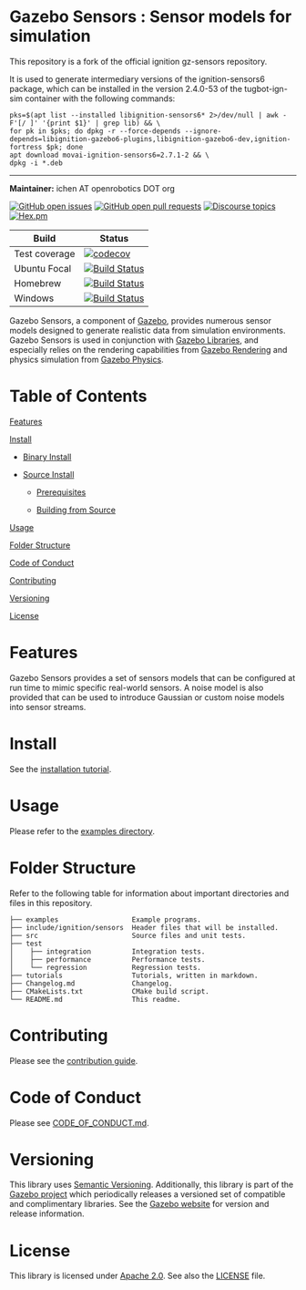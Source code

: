 # Gazebo Sensors : Sensor models for simulation

This repository is a fork of the official ignition gz-sensors repository.

It is used to generate intermediary versions of the ignition-sensors6 package, which can be installed in the version 2.4.0-53 of the tugbot-ign-sim container with the following commands:

```
pks=$(apt list --installed libignition-sensors6* 2>/dev/null | awk -F'[/ ]' '{print $1}' | grep lib) && \
for pk in $pks; do dpkg -r --force-depends --ignore-depends=libignition-gazebo6-plugins,libignition-gazebo6-dev,ignition-fortress $pk; done
apt download movai-ignition-sensors6=2.7.1-2 && \
dpkg -i *.deb
```

---------

**Maintainer:** ichen AT openrobotics DOT org

[![GitHub open issues](https://img.shields.io/github/issues-raw/gazebosim/gz-sensors.svg)](https://github.com/gazebosim/gz-sensors/issues)
[![GitHub open pull requests](https://img.shields.io/github/issues-pr-raw/gazebosim/gz-sensors.svg)](https://github.com/gazebosim/gz-sensors/pulls)
[![Discourse topics](https://img.shields.io/discourse/https/community.gazebosim.org/topics.svg)](https://community.gazebosim.org)
[![Hex.pm](https://img.shields.io/hexpm/l/plug.svg)](https://www.apache.org/licenses/LICENSE-2.0)

Build | Status
-- | --
Test coverage | [![codecov](https://codecov.io/gh/gazebosim/gz-sensors/branch/ign-sensors6/graph/badge.svg)](https://codecov.io/gh/gazebosim/gz-sensors/branch/ign-sensors6)
Ubuntu Focal | [![Build Status](https://build.osrfoundation.org/buildStatus/icon?job=ignition_sensors-ci-ign-sensors6-focal-amd64)](https://build.osrfoundation.org/job/ignition_sensors-ci-ign-sensors6-focal-amd64)
Homebrew      | [![Build Status](https://build.osrfoundation.org/buildStatus/icon?job=ignition_sensors-ci-ign-sensors6-homebrew-amd64)](https://build.osrfoundation.org/job/ignition_sensors-ci-ign-sensors6-homebrew-amd64)
Windows       | [![Build Status](https://build.osrfoundation.org/job/ign_sensors-ign-6-win/badge/icon)](https://build.osrfoundation.org/job/ign_sensors-ign-6-win/)

Gazebo Sensors, a component of [Gazebo](https://gazebosim.org), provides numerous sensor models
designed to generate realistic data from simulation environments. Gazebo Sensors is used in conjunction with [Gazebo Libraries](https://gazebosim/libs), and especially relies on the rendering capabilities from [Gazebo Rendering](https://gazebosim.org/libs/rendering) and physics simulation from [Gazebo Physics](https://gazebosim.org/libs/physics).

# Table of Contents

[Features](#features)

[Install](#install)

* [Binary Install](#binary-install)

* [Source Install](#source-install)

    * [Prerequisites](#prerequisites)

    * [Building from Source](#building-from-source)

[Usage](#usage)

[Folder Structure](#folder-structure)

[Code of Conduct](#code-of-conduct)

[Contributing](#code-of-contributing)

[Versioning](#versioning)

[License](#license)

# Features

Gazebo Sensors provides a set of sensors models that can be
configured at run time to mimic specific real-world sensors. A noise model
is also provided that can be used to introduce Gaussian or custom noise
models into sensor streams.

# Install

See the [installation tutorial](https://gazebosim.org/api/sensors/6.0/installation.html).

# Usage

Please refer to the [examples directory](https://github.com/gazebosim/gz-sensors/tree/ign-sensors6/examples/).

# Folder Structure

Refer to the following table for information about important directories and files in this repository.

```
├── examples                  Example programs.
├── include/ignition/sensors  Header files that will be installed.
├── src                       Source files and unit tests.
├── test
│    ├── integration          Integration tests.
│    ├── performance          Performance tests.
│    └── regression           Regression tests.
├── tutorials                 Tutorials, written in markdown.
├── Changelog.md              Changelog.
├── CMakeLists.txt            CMake build script.
└── README.md                 This readme.
```

# Contributing

Please see the [contribution guide](https://gazebosim.org/docs/all/contributing).

# Code of Conduct

Please see
[CODE_OF_CONDUCT.md](https://github.com/gazebosim/gz-sim/blob/main/CODE_OF_CONDUCT.md).

# Versioning

This library uses [Semantic Versioning](https://semver.org/). Additionally, this library is part of the [Gazebo project](https://gazebosim.org) which periodically releases a versioned set of compatible and complimentary libraries. See the [Gazebo website](https://gazebosim.org) for version and release information.

# License

This library is licensed under [Apache 2.0](https://www.apache.org/licenses/LICENSE-2.0). See also the [LICENSE](https://github.com/gazebosim/gz-sensors/blob/main/LICENSE) file.
